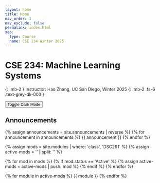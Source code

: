 ```yaml
---
layout: home
title: Home
nav_order: 1
nav_exclude: false
permalink: index.html
seo:
  type: Course
  name: CSE 234 Winter 2025
---
```


# CSE 234: Machine Learning Systems

{: .mb-2 }
Instructor: Hao Zhang, UC San Diego, Winter 2025
{: .mb-2 .fs-6 .text-grey-dk-000 }

<button class="js-toggle-dark-mode dm-btn btn">Toggle Dark Mode</button>

<!-- [Lecture Recordings]({https://bcourses.berkeley.edu/courses/COURSE_ID/external_tools/KALTURA_ID}){: .btn .btn-blue} -->

## Announcements


{% assign announcements = site.announcements | reverse %}
{% for announcement in announcements %}
{{ announcement }}
{% endfor %}


{% assign mods = site.modules | where: 'class', 'DSC291' %}
{% assign active-mods = '' | split: '' %}

{% for mod in mods %}
  {% if mod.status == 'Active' %}
    {% assign active-mods = active-mods | push: mod %}
  {% endif %}
{% endfor %}

{% for module in active-mods %}
  {{ module }}
{% endfor %}

<script src="assets/darkmode.js"></script>
<script>
  const toggleDarkMode = document.querySelector('.js-toggle-dark-mode');

  jtd.addEvent(toggleDarkMode, 'click', function(){
    if (jtd.getTheme() === 'custom_dark') {
      jtd.setTheme('light');
      localStorage.setItem("darkMode", 0);
      toggleDarkMode.innerHTML = "Toggle Dark Mode";
      toggleDarkMode.classList.add('dm-btn');
        toggleDarkMode.classList.remove('dm-dark-btn');
    } else {
      jtd.setTheme('custom_dark');
      localStorage.setItem("darkMode", 1);
      toggleDarkMode.innerHTML = "Return to the Light";
      toggleDarkMode.classList.add('dm-dark-btn');
      toggleDarkMode.classList.remove('dm-btn');
    }
  });

    window.addEventListener("DOMContentLoaded", (event) => {
      onLoad();
  });
</script>
